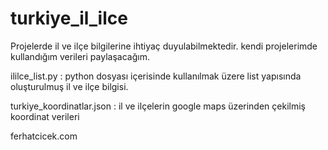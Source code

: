 # turkiye_il_ilce
Projelerde il ve ilçe bilgilerine ihtiyaç duyulabilmektedir. kendi projelerimde kullandığım verileri paylaşacağım.

ililce_list.py  : python dosyası içerisinde kullanılmak üzere list yapısında oluşturulmuş il ve ilçe bilgisi.

turkiye_koordinatlar.json : il ve ilçelerin google maps üzerinden çekilmiş koordinat verileri





ferhatcicek.com
